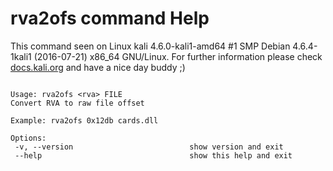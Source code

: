 # rva2ofs command Help
 
 This command seen on Linux kali 4.6.0-kali1-amd64 #1 SMP Debian 4.6.4-1kali1 (2016-07-21) x86_64 GNU/Linux. For further information please check [docs.kali.org](docs.kali.org) and have a nice day buddy ;) 

~~~

Usage: rva2ofs <rva> FILE
Convert RVA to raw file offset

Example: rva2ofs 0x12db cards.dll

Options:
 -v, --version                          show version and exit
 --help                                 show this help and exit

~~~
